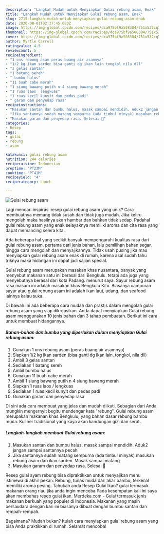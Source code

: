 ```yaml
---
description: "Langkah Mudah untuk Menyiapkan Gulai rebung asam, Enak"
title: "Langkah Mudah untuk Menyiapkan Gulai rebung asam, Enak"
slug: 2715-langkah-mudah-untuk-menyiapkan-gulai-rebung-asam-enak
date: 2020-08-01T02:37:45.683Z
image: https://img-global.cpcdn.com/recipes/dca975bf9a508384/751x532cq70/gulai-rebung-asam-foto-resep-utama.jpg
thumbnail: https://img-global.cpcdn.com/recipes/dca975bf9a508384/751x532cq70/gulai-rebung-asam-foto-resep-utama.jpg
cover: https://img-global.cpcdn.com/recipes/dca975bf9a508384/751x532cq70/gulai-rebung-asam-foto-resep-utama.jpg
author: Myrtle Carroll
ratingvalue: 4.5
reviewcount: 5
recipeingredient:
- "1 ons rebung asam peras buang air asamnya"
- "1/2 kg ikan sarden bisa ganti dg ikan lain tongkol nila dll"
- "3 gelas santan"
- "1 batang sereh"
- " bumbu halus"
- "11 buah cabe merah"
- "1 siung bawang putih n 4 siung bawang merah"
- "1 ruas laos  lengkuas"
- "1 ruas kecil kunyit dan pedas padi"
- " garam dan penyedap rasa"
recipeinstructions:
- "Masukan santan dan bumbu halus, masak sampai mendidih. Aduk2 jangan sampai santannya pecah"
- "Jika santannya sudah matang sempurna (ada timbul minyak) masukan rebung asam dan ikan sarden. Masak sampai matang"
- "Masukan garam dan penyedap rasa. Selesai 🤗"
categories:
- Resep
tags:
- gulai
- rebung
- asam

katakunci: gulai rebung asam 
nutrition: 244 calories
recipecuisine: Indonesian
preptime: "PT23M"
cooktime: "PT41M"
recipeyield: "4"
recipecategory: Lunch

---
```



![Gulai rebung asam](https://img-global.cpcdn.com/recipes/dca975bf9a508384/751x532cq70/gulai-rebung-asam-foto-resep-utama.jpg)

Lagi mencari inspirasi resep gulai rebung asam yang unik? Cara membuatnya memang tidak susah dan tidak juga mudah. Jika keliru mengolah maka hasilnya akan hambar dan bahkan tidak sedap. Padahal gulai rebung asam yang enak selayaknya memiliki aroma dan cita rasa yang dapat memancing selera kita.

Ada beberapa hal yang sedikit banyak mempengaruhi kualitas rasa dari gulai rebung asam, pertama dari jenis bahan, lalu pemilihan bahan segar, hingga cara mengolah dan menyajikannya. Tidak usah pusing jika mau menyiapkan gulai rebung asam enak di rumah, karena asal sudah tahu triknya maka hidangan ini dapat jadi sajian spesial.

Gulai rebung asam merupakan masakan khas nusantara, banyak yang menyebut makanan satu ini berasal dari Bengkulu. tetapi ada juga yang menyebutnya berasal dari kota Padang. menurut saya. Sayur rebung asam rasa masam ini adalah masakan khas Bengkulu Kito. Biasanya campuran sayur atau gulai rebung asam ini adalah ikan laut, udang, dan seafood lainnya kalau suka.


Di bawah ini ada beberapa cara mudah dan praktis dalam mengolah gulai rebung asam yang siap dikreasikan. Anda dapat menyiapkan Gulai rebung asam menggunakan 10 jenis bahan dan 3 tahap pembuatan. Berikut ini cara untuk membuat hidangannya.

<!--inarticleads1-->

##### Bahan-bahan dan bumbu yang diperlukan dalam menyiapkan Gulai rebung asam:

1. Gunakan 1 ons rebung asam (peras buang air asamnya)
1. Siapkan 1/2 kg ikan sarden (bisa ganti dg ikan lain, tongkol, nila dll)
1. Ambil 3 gelas santan
1. Sediakan 1 batang sereh
1. Ambil  bumbu halus
1. Gunakan 11 buah cabe merah
1. Ambil 1 siung bawang putih n 4 siung bawang merah
1. Siapkan 1 ruas laos / lengkuas
1. Sediakan 1 ruas kecil kunyit dan pedas padi
1. Gunakan  garam dan penyedap rasa


Di sini ada cara membuat yang jelas dan mudah diikuti. Sebagian dari Anda mungkin mengernyit begitu mendengar kata &#34;rebung&#34;. Gulai rebung asam merupakan makanan khas Bengkulu, yang bahan dasar rebung bambu muda. Kuliner tradisional yang kaya akan kandungan gizi dan serat. 

<!--inarticleads2-->

##### Langkah-langkah membuat Gulai rebung asam:

1. Masukan santan dan bumbu halus, masak sampai mendidih. Aduk2 jangan sampai santannya pecah
1. Jika santannya sudah matang sempurna (ada timbul minyak) masukan rebung asam dan ikan sarden. Masak sampai matang
1. Masukan garam dan penyedap rasa. Selesai 🤗


Resep gulai ayam rebung bisa dipraktikkan untuk menyajikan menu istimewa di akhir pekan. Rebung, tunas muda dari akar bambu, terkenal memiliki aroma pesing. Tahukah anda Resep Gulai Ikan? gulai termasuk makanan orang riau jika anda ingin mencoba Pada kesempatan kali ini saya akan membahas resep gulai ikan. Merdeka.com - Gulai termasuk jenis makanan berkuah yang populer di Indonesia. Makanan yang masih bersaudara dengan kari ini biasanya dibuat dengan bumbu santan dan rempah-rempah. 

Bagaimana? Mudah bukan? Itulah cara menyiapkan gulai rebung asam yang bisa Anda praktikkan di rumah. Selamat mencoba!
